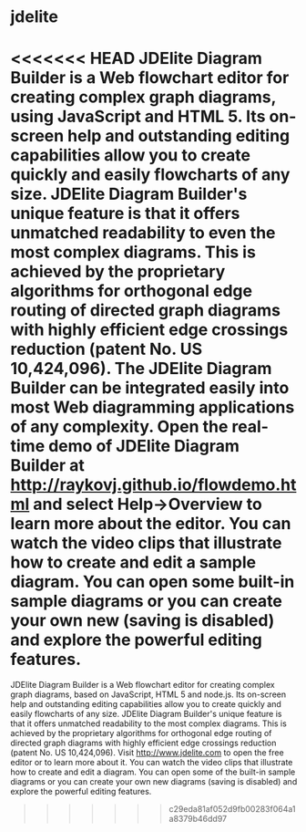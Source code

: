 # jdelite
<<<<<<< HEAD
JDElite Diagram Builder is a Web flowchart editor for creating complex graph diagrams, using JavaScript and HTML 5. Its on-screen help and outstanding editing capabilities allow you to create quickly and easily flowcharts of any size. JDElite Diagram Builder's unique feature is that it offers unmatched readability to even the most complex diagrams. This is achieved by the proprietary algorithms for orthogonal edge routing of directed graph diagrams with highly efficient edge crossings reduction (patent No. US 10,424,096). The JDElite Diagram Builder can be integrated easily into most Web diagramming applications of any complexity. Open the real-time demo of JDElite Diagram Builder at http://raykovj.github.io/flowdemo.html and select Help->Overview to learn more about the editor. You can watch the video clips that illustrate how to create and edit a sample diagram. You can open some built-in sample diagrams or you can create your own new (saving is disabled) and explore the powerful editing features.
=======
JDElite Diagram Builder is a Web flowchart editor for creating complex graph diagrams, based on JavaScript, HTML 5 and node.js. Its on-screen help and outstanding editing capabilities allow you to create quickly and easily flowcharts of any size. JDElite Diagram Builder's unique feature is that it offers unmatched readability to the most complex diagrams. This is achieved by the proprietary algorithms for orthogonal edge routing of directed graph diagrams with highly efficient edge crossings reduction (patent No. US 10,424,096). Visit http://www.jdelite.com to open the free editor or to learn more about it. You can watch the video clips that illustrate how to create and edit a diagram. You can open some of the built-in sample diagrams or you can create your own new diagrams (saving is disabled) and explore the powerful editing features.
>>>>>>> c29eda81af052d9fb00283f064a1a8379b46dd97
